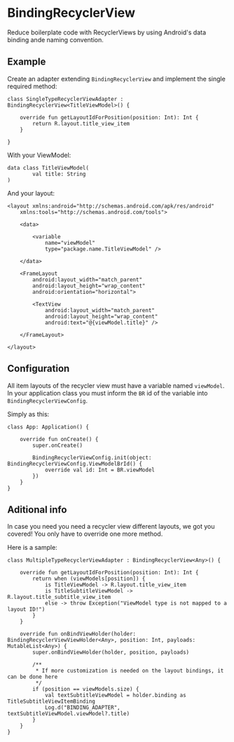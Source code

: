 # BindingRecyclerView

Reduce boilerplate code with RecyclerViews by using Android's data binding ande naming convention.



## Example
Create an adapter extending `BindingRecyclerView` and implement the single required method:

```
class SingleTypeRecyclerViewAdapter : BindingRecyclerView<TitleViewModel>() {

    override fun getLayoutIdForPosition(position: Int): Int {
        return R.layout.title_view_item
    }
    
}
```

With your ViewModel:
```
data class TitleViewModel(
        val title: String
)
```

And your layout:
```
<layout xmlns:android="http://schemas.android.com/apk/res/android"
    xmlns:tools="http://schemas.android.com/tools">

    <data>

        <variable
            name="viewModel"
            type="package.name.TitleViewModel" />

    </data>

    <FrameLayout
        android:layout_width="match_parent"
        android:layout_height="wrap_content"
        android:orientation="horizontal">

        <TextView
            android:layout_width="match_parent"
            android:layout_height="wrap_content"
            android:text="@{viewModel.title}" />

    </FrameLayout>

</layout>
```



## Configuration
All item layouts of the recycler view must have a variable named `viewModel`. In your application class you must inform the `BR`
id of the variable into `BindingRecyclerViewConfig`.

Simply as this:

```
class App: Application() {

    override fun onCreate() {
        super.onCreate()

        BindingRecyclerViewConfig.init(object: BindingRecyclerViewConfig.ViewModelBrId() {
            override val id: Int = BR.viewModel
        })
    }
}
```



## Aditional info
In case you need you need a recycler view different layouts, we got you covered!
You only have to override one more method.

Here is a sample:
```
class MultipleTypeRecyclerViewAdapter : BindingRecyclerView<Any>() {

    override fun getLayoutIdForPosition(position: Int): Int {
        return when (viewModels[position]) {
            is TitleViewModel -> R.layout.title_view_item
            is TitleSubtitleViewModel -> R.layout.title_subtitle_view_item
            else -> throw Exception("ViewModel type is not mapped to a layout ID!")
        }
    }

    override fun onBindViewHolder(holder: BindingRecyclerViewViewHolder<Any>, position: Int, payloads: MutableList<Any>) {
        super.onBindViewHolder(holder, position, payloads)

        /**
         * If more customization is needed on the layout bindings, it can be done here
         */
        if (position == viewModels.size) {
            val textSubtitleViewModel = holder.binding as TitleSubtitleViewItemBinding
            Log.d("BINDING_ADAPTER", textSubtitleViewModel.viewModel?.title)
        }
    }
}
```

